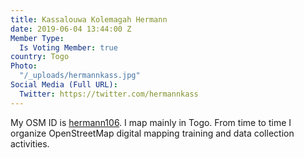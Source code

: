 ```yaml
---
title: Kassalouwa Kolemagah Hermann
date: 2019-06-04 13:44:00 Z
Member Type:
  Is Voting Member: true
country: Togo
Photo:
  "/_uploads/hermannkass.jpg"
Social Media (Full URL):
  Twitter: https://twitter.com/hermannkass
---
```

My OSM ID is <a href="http://www.openstreetmap.org/user/hermann106">hermann106</a>. I map mainly in Togo. From time to time I organize OpenStreetMap digital mapping training and data collection activities.

